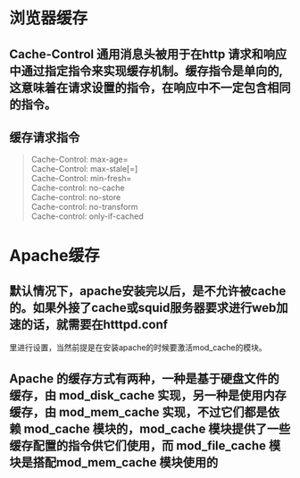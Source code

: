 # 浏览器缓存
##  Cache-Control 通用消息头被用于在http 请求和响应中通过指定指令来实现缓存机制。缓存指令是单向的, 这意味着在请求设置的指令，在响应中不一定包含相同的指令。

## 缓存请求指令
> Cache-Control: max-age=<seconds>  
Cache-Control: max-stale[=<seconds>]  
Cache-Control: min-fresh=<seconds>  
Cache-control: no-cache  
Cache-control: no-store  
Cache-control: no-transform  
Cache-control: only-if-cached  

# Apache缓存

## 默认情况下，apache安装完以后，是不允许被cache的。如果外接了cache或squid服务器要求进行web加速的话，就需要在htttpd.conf  
里进行设置，当然前提是在安装apache的时候要激活mod_cache的模块。

## Apache 的缓存方式有两种，一种是基于硬盘文件的缓存，由 mod_disk_cache 实现，另一种是使用内存缓存，由 mod_mem_cache 实现，不过它们都是依赖 mod_cache 模块的，mod_cache 模块提供了一些缓存配置的指令供它们使用，而 mod_file_cache 模块是搭配mod_mem_cache 模块使用的
